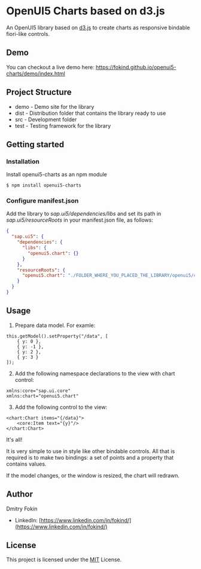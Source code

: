 # OpenUI5 Charts based on d3.js

An OpenUI5 library based on [d3.js](https://github.com/d3/d3) to create charts as responsive bindable fiori-like controls.

## Demo

You can checkout a live demo here: https://fokind.github.io/openui5-charts/demo/index.html

## Project Structure

- demo - Demo site for the library
- dist - Distribution folder that contains the library ready to use
- src - Development folder
- test - Testing framework for the library

## Getting started

### Installation

Install openui5-charts as an npm module

```sh
$ npm install openui5-charts
```

### Configure manifest.json

Add the library to _sap.ui5/dependencies/libs_ and set its path in _sap.ui5/resourceRoots_ in your manifest.json file, as follows:

```json
{
  "sap.ui5": {
    "dependencies": {
      "libs": {
        "openui5.chart": {}
      }
    },
    "resourceRoots": {
      "openui5.chart": "./FOLDER_WHERE_YOU_PLACED_THE_LIBRARY/openui5/chart/"
    }
  }
}
```

## Usage

1. Prepare data model. For examle:

```
this.getModel().setProperty("/data", [
	{ y: 0 },
	{ y: -1 },
	{ y: 2 },
	{ y: 3 }
]);
```

2. Add the following namespace declarations to the view with chart control:

```
xmlns:core="sap.ui.core"
xmlns:chart="openui5.chart"
```

3. Add the following control to the view:

```
<chart:Chart items="{/data}">
	<core:Item text="{y}"/>
</chart:Chart>
```

It's all!

It is very simple to use in style like other bindable controls. All that is required is to make two bindings: a set of points and a property that contains values.

If the model changes, or the window is resized, the chart will redrawn.

## Author

Dmitry Fokin

- LinkedIn: [https://www.linkedin.com/in/fokind/](https://www.linkedin.com/in/fokind/)

## License

This project is licensed under the [MIT](LICENSE) License.
